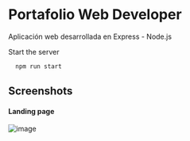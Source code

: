 # Portafolio Web Developer 

Aplicación web desarrollada en Express - Node.js

Start the server

```bash
  npm run start
```

## Screenshots
#### Landing page
![image]()
